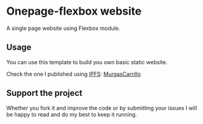 # Onepage-flexbox website
A single page website using Flexbox module.

## Usage
You can use this template to build you own basic static website.

Check the one I published using [IPFS](https://docs.ipfs.tech/how-to/websites-on-ipfs/single-page-website/#pinning-files): [MurgasCarrillo](http://murgascarrillo.com)

## Support the project
Whether you fork it and improve the code or by submitting your issues I will be happy to read and do my best to keep it running.
